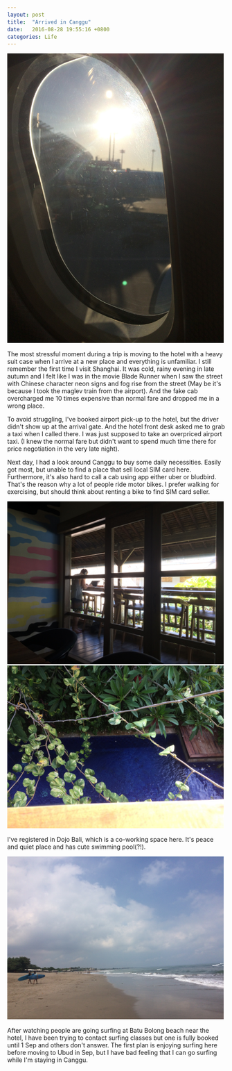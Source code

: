 ```yaml
---
layout: post
title:  "Arrived in Canggu"
date:   2016-08-28 19:55:16 +0800
categories: Life
---
```





<img src="/assets/IMG_0648.JPG" width="500px" >
<In the plane to Bali>



The most stressful moment during a trip is moving to the hotel with a heavy suit case when I arrive at a new place and everything is unfamiliar. I still remember the first time I visit Shanghai. It was cold, rainy evening in late autumn and I felt like I was in the movie Blade Runner when I saw the street with Chinese character neon signs and fog rise from the street (May be it's because I took the maglev train from the airport). And the fake cab overcharged me 10 times expensive than normal fare and dropped me in a wrong place.

To avoid struggling, I've booked airport pick-up to the hotel, but the driver didn't show up at the arrival gate. And the hotel front desk asked me to grab a taxi when I called there. I was just supposed to take an overpriced airport taxi. (I knew the normal fare but didn't want to spend much time there for price negotiation in the very late night).

Next day, I had a look around Canggu to buy some daily necessities. Easily got most, but unable to find a place that sell local SIM card here. Furthermore, it's also hard to call a cab using app either uber or bludbird. That's the reason why a lot of people ride motor bikes. I prefer walking for exercising, but should think about renting a bike to find SIM card seller.

<img src="/assets/IMG_0664.JPG" width="500px" >
<img src="/assets/IMG_0659.JPG" width="500px" >

<Dojo Bali>

I've registered in Dojo Bali, which is a co-working space here. It's peace and quiet place and has cute swimming pool(?!).



<img src="/assets/IMG_0653.JPG" width="500px" >

<Batu Bolong beach>



After watching people are going surfing at Batu Bolong beach near the hotel, I have been trying to contact surfing classes but one is fully booked until 1 Sep and others don't answer. The first plan is enjoying surfing here before moving to Ubud in Sep, but I have bad feeling that I can go surfing while I'm staying in Canggu.
